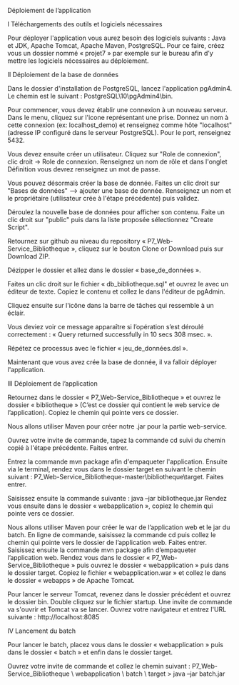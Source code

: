 Déploiement de l’application

I Téléchargements des outils et logiciels nécessaires 

Pour déployer l'application vous aurez besoin des logiciels suivants :
Java et JDK, Apache Tomcat, Apache Maven, PostgreSQL. 
Pour ce faire, créez vous un dossier nommé « projet7 » par exemple sur le bureau afin d’y mettre les logiciels nécessaires au déploiement.


II Déploiement de la base de données

Dans le dossier d'installation de PostgreSQL, lancez l'application pgAdmin4. Le chemin est le suivant : PostgreSQL\10\pgAdmin4\bin.

Pour commencer, vous devez établir une connexion à un nouveau serveur. Dans le menu, cliquez sur l'icone représentant une prise. Donnez un nom à cette connexion (ex: localhost_demo) et renseignez comme hôte "localhost"(adresse IP configuré dans le serveur PostgreSQL). Pour le port, renseignez 5432.

Vous devez ensuite créer un utilisateur. Cliquez sur "Role de connexion", clic droit -> Role de connexion. Renseignez un nom de rôle et dans l'onglet Définition vous devrez renseignez un mot de passe.

Vous pouvez désormais créer la base de donnée. Faites un clic droit sur "Bases de données" --> ajouter une base de donnée. Renseignez un nom et le propriétaire (utilisateur crée à l'étape précédente) puis validez.

Déroulez la nouvelle base de données pour afficher son contenu. Faite un clic droit sur "public" puis dans la liste proposée sélectionnez "Create Script".

Retournez sur github au niveau du repository « P7_Web-Service_Bibliotheque », cliquez sur le bouton Clone or Download puis sur Download ZIP.

Dézipper le dossier et allez dans le dossier « base_de_données ».

Faites un clic droit sur le fichier « db_bibliotheque.sql" et ouvrez le avec un éditeur de texte. Copiez le contenu et collez le dans l'éditeur de pgAdmin.

Cliquez ensuite sur l'icône dans la barre de tâches qui ressemble à un éclair.

Vous deviez voir ce message apparaître si l’opération s’est déroulé correctement :
« Query returned successfully in 10 secs 308 msec. ».

Répétez ce processus avec le fichier « jeu_de_données.dsl ».

Maintenant que vous avez crée la base de donnée, il va falloir déployer l'application.

III Déploiement de l’application

Retournez dans le dossier « P7_Web-Service_Bibliotheque » et ouvrez le dossier « bibliotheque » (C’est ce dossier qui contient le web service de l’application). Copiez le chemin qui pointe vers ce dossier.

Nous allons utiliser Maven pour créer notre .jar pour la partie web-service.

Ouvrez votre invite de commande, tapez la commande cd suivi du chemin copié à l'étape précédente. Faites entrer.

Entrez la commande mvn package afin d'empaqueter l'application.
Ensuite via le terminal, rendez vous dans le dossier target en suivant le chemin suivant : P7_Web-Service_Bibliotheque-master\bibliotheque\target. Faites entrer.

Saisissez ensuite la commande suivante : java –jar bibliotheque.jar
Rendez vous ensuite dans le dossier « webapplication », copiez le chemin qui pointe vers ce dossier.

Nous allons utiliser Maven pour créer le war de l’application web et le jar du batch.
En ligne de commande, saisissez la commande cd puis collez le chemin qui pointe vers le dossier de l’application web. Faites entrer.
Saisissez ensuite la commande mvn package afin d’empaqueter l’application web.
Rendez vous dans le dossier « P7_Web-Service_Bibliotheque » puis ouvrez le dossier « webapplication » puis dans le dossier target. 
Copiez le fichier « webapplication.war » et collez le dans le dossier « webapps » de Apache Tomcat.

Pour lancer le serveur Tomcat, revenez dans le dossier précédent et ouvrez le dossier bin. Double cliquez sur le fichier startup.
Une invite de commande va s'ouvrir et Tomcat va se lancer.
Ouvrez votre navigateur et entrez l'URL suivante : http://localhost:8085

IV Lancement du batch

Pour lancer le batch, placez vous dans le dossier « webapplication » puis dans le dossier « batch » et enfin dans le dossier target.

Ouvrez votre invite de commande et collez le chemin suivant : P7_Web-Service_Bibliotheque \ webapplication \ batch \ target > java –jar batch.jar









